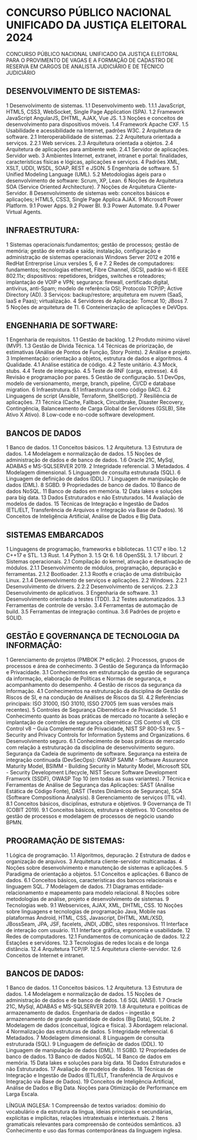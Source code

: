 # CONCURSO PÚBLICO NACIONAL UNIFICADO DA JUSTIÇA ELEITORAL 2024
CONCURSO PÚBLICO NACIONAL UNIFICADO DA JUSTIÇA ELEITORAL PARA O PROVIMENTO DE VAGAS E A FORMAÇÃO DE CADASTRO DE RESERVA EM CARGOS DE ANALISTA JUDICIÁRIO E DE TÉCNICO JUDICIÁRIO

## DESENVOLVIMENTO DE SISTEMAS:
1 Desenvolvimento de sistemas.
1.1 Desenvolvimento web.
1.1.1 JavaScript, HTML5, CSS3, WebSocket, Single Page Application (SPA).
1.2 Framework JavaScript AngularJS, DHTML, AJAX, Vue JS.
1.3 Noções e conceitos de desenvolvimento para dispositivos móveis.
1.4 Framework Apache CXF.
1.5 Usabilidade e acessibilidade na Internet, padrões W3C.
2 Arquitetura de software.
2.1 Interoperabilidade de sistemas.
2.2 Arquitetura orientada a serviços.
2.2.1 Web services.
2.3 Arquitetura orientada a objetos.
2.4 Arquitetura de aplicações para ambiente web.
2.4.1 Servidor de aplicações. Servidor web.
3 Ambientes Internet, extranet, intranet e portal: finalidades, características físicas e lógicas, aplicações e serviços.
4 Padrões XML, XSLT, UDDI, WSDL, SOAP, REST e JSON.
5 Engenharia de software.
5.1 Unified Modeling Language (UML).
5.2 Metodologias ágeis para o desenvolvimento de software: Scrum, XP, Lean.
6 Noções de Arquitetura SOA (Service Oriented Architecture).
7 Noções de Arquitetura Cliente-Servidor.
8 Desenvolvimento de sistemas web: conceitos básicos e aplicações; HTML5, CSS3, Single Page Applica AJAX.
9 Microsoft Power Platform.
9.1 Power Apps.
9.2 Power BI.
9.3 Power Automate.
9.4 Power Virtual Agents.

## INFRAESTRUTURA:
1 Sistemas operacionais:fundamentos; gestão de processos; gestão de memória; gestão de entrada e saída; instalação, configuração e administração de sistemas operacionais Windows Server 2012 e 2016 e RedHat Entrerprise Linux versões 5, 6 e 7. 
2 Redes de computadores: fundamentos; tecnologias ethernet, Fibre Channel, iSCSI, padrão wi-fi IEEE 802.11x; dispositivos: repetidores, bridges, switches e roteadores; implantação de VOIP e VPN; segurança: firewall, certificado digital, antivírus, anti-Spam; modelo de referência OSI; Protocolo TCP/IP; Active Directory (AD). 
3 Serviços: backup/restore; arquitetura em nuvem (SaaS, IaaS e Paas); virtualização. 
4 Servidores de Aplicação: Tomcat 10; JBoss 7. 
5 Noções de arquitetura de TI. 
6 Conteinerização de aplicações e DeVOps.

## ENGENHARIA DE SOFTWARE:
1 Engenharia de requisitos.
1.1 Gestão de backlog.
1.2 Produto mínimo viável (MVP).
1.3 Gestão de Dívida Técnica.
1.4 Técnicas de priorização, de estimativas (Análise de Pontos de Função, Story Points).
2 Análise e projeto.
3 Implementação: orientação a objetos, estrutura de dados e algoritmos.
4 Qualidade.
4.1 Análise estática de código.
4.2 Teste unitário.
4.3 Mock, stubs.
4.4 Teste de integração.
4.5 Teste de RNF (carga, estresse).
4.6 Revisão e programação por pares.
5 Gestão de configuração.
5.1 DevOps, modelo de versionamento, merge, branch, pipeline, CI/CD e database migration.
6 Infraestrutura.
6.1 Infraestrutura como código (IAC).
6.2 Linguagens de script (Ansible, Terraform, ShellScript).
7 Resiliência de aplicações.
7.1 Técnica (Cache, Fallback, Circuitbrake, Disaster Recovery, Contingência, Balanceamento de Carga Global de Servidores (GSLB), Site Ativo X Ativo).
8 Low-code e no-code software development.

## BANCOS DE DADOS
1 Banco de dados.
1.1 Conceitos básicos.
1.2 Arquitetura.
1.3 Estrutura de dados.
1.4 Modelagem e normalização de dados.
1.5 Noções de administração de dados e de banco de dados.
1.6 Oracle 21C, MySql, ADABAS e MS-SQLSERVER 2019. 
2 Integridade referencial. 
3 Metadados. 
4 Modelagem dimensional. 
5 Linguagem de consulta estruturada (SQL). 
6 Linguagem de definição de dados (DDL). 
7 Linguagem de manipulação de dados (DML). 
8 SGBD. 
9 Propriedades de banco de dados. 
10 Banco de dados NoSQL.
11 Banco de dados em memória.
12 Data lakes e soluções para big data.
13 Dados Estruturados e não Estruturados.
14 Avaliação de modelos de dados.
15 Técnicas de Integração e Ingestão de Dados (ETL/ELT, Transferência de Arquivos e Integração via Base de Dados).
16 Conceitos de Inteligência Artificial, Análise de Dados e Big Data.

## SISTEMAS EMBARCADOS
1 Linguagens de programação, frameworks e bibliotecas. 
1.1 C17 e libo. 
1.2 C++17 e STL. 
1.3 Rust. 
1.4 Python 3. 
1.5 Qt 6. 
1.6 OpenSSL 3. 
1.7 libcurl. 
2 Sistemas operacionais. 
2.1 Compilação do kernel, ativação e desativação de módulos. 
2.1.1 Desenvolvimento de módulos, programação, depuração e ferramentas. 
2.1.2 Bootloader. 
2.1.3 Rootfs e criação de uma distribuição Linux. 
2.1.4 Desenvolvimento de serviços e aplicações. 
2.2 Windows. 
2.2.1 Desenvolvimento de drivers.
2.2.2 Desenvolvimento de serviços. 
2.2.3 Desenvolvimento de aplicativos.
3 Engenharia de software. 
3.1 Desenvolvimento orientado a testes (TDD).
3.2 Testes automatizados. 
3.3 Ferramentas de controle de versão. 
3.4 Ferramentas de automação de build. 
3.5 Ferramentas de integração contínua. 
3.6 Padrões de projeto e SOLID.

## GESTÃO E GOVERNANÇA DE TECNOLOGIA DA INFORMAÇÃO:
1 Gerenciamento de projetos (PMBOK 7ª edição).
2 Processos, grupos de processos e área de conhecimento.
3 Gestão de Segurança da Informação e Privacidade.
3.1 Conhecimentos em estruturação da gestão de segurança da informação, elaboração de Políticas e Normas de segurança, e acompanhamento do desempenho.
4 Gestão de riscos da segurança da Informação.
4.1 Conhecimentos na estruturação da disciplina de Gestão de Riscos de SI, e na condução de Análises de Riscos da SI. 
4.2 Referências principais: ISO 31000, ISO 31010, ISSO 27005 (em suas versões mais recentes). 
5 Controles de Segurança Cibernética e de Privacidade. 
5.1 Conhecimento quanto às boas práticas de mercado no tocante à seleção e implantação de controles de segurança cibernética: CIS Control v8, CIS Control v8 – Guia Complementar de Privacidade, NIST SP 800-53 rev. 5 – Security and Privacy Controls for Information Systems and Organizations. 
6 Desenvolvimento seguro. 
6.1 Conhecimento de boas práticas de mercado com relação à estruturação da disciplina de desenvolvimento seguro. Segurança da Cadeia de suprimento de software. Segurança na esteira de integração continuada (DevSecOps): OWASP SAMM - Software Assurance Maturity Model, BSIMM - Building Security in Maturity Model, Microsoft SDL - Security Development Lifecycle, NIST Secure Software Development Framwork (SSDF), OWASP Top 10 (em todas as suas variantes). 
7 Técnica e Ferramentas de Análise de Segurança das Aplicações: SAST (Análise Estática de Código Fonte), DAST (Testes Dinâmicos de Segurança), SCA (Software Compositiona Analysis). 
8 Gerenciamento de serviços (ITIL v4). 
8.1 Conceitos básicos, disciplinas, estrutura e objetivos. 
9 Governança de TI (COBIT 2019). 
9.1 Conceitos básicos, estrutura e objetivos. 
10 Conceitos de gestão de processos e modelagem de processos de negócio usando BPMN.

## PROGRAMAÇÃO DE SISTEMAS:
1 Lógica de programação.
1.1 Algoritmos, depuração.
2 Estrutura de dados e organização de arquivos.
3 Arquitetura cliente-servidor multicamadas.
4 Noções sobre desenvolvimento e manutenção de sistemas e aplicações.
5 Paradigma de orientação a objetos.
5.1 Conceitos e aplicações.
6 Banco de dados.
6.1 Conceitos básicos, características dos bancos relacionais e linguagem SQL.
7 Modelagem de dados.
7.1 Diagramas entidade-relacionamento e mapeamento para modelo relacional.
8 Noções sobre metodologias de análise, projeto e desenvolvimento de sistemas.
9 Tecnologias web.
9.1 Webservices, AJAX, XML, DHTML, CSS.
10 Noções sobre linguagens e tecnologias de programação Java, Mobile nas plataformas Android, HTML, CSS, Javascript, DHTML, XML/XSD, JBossSeam, JPA, JSF, facelets, JNDI, JDBC, sites responsivos.
11 Interface de interação com usuário.
11.1 Interface gráfica, ergonomia e usabilidade.
12 Redes de computadores.
12.1 Fundamentos de comunicação de dados.
12.2 Estações e servidores.
12.3 Tecnologias de redes locais e de longa distância.
12.4 Arquitetura TCP/IP.
12.5 Arquitetura cliente-servidor.
12.6 Conceitos de Internet e intranet.

## BANCOS DE DADOS:
1 Banco de dados.
1.1 Conceitos básicos.
1.2 Arquitetura.
1.3 Estrutura de dados.
1.4 Modelagem e normalização de dados.
1.5 Noções de administração de dados e de banco de dados.
1.6 SQL (ANSI).
1.7 Oracle 21C, MySql, ADABAS e MS-SQLSERVER 2019.
1.8 Arquitetura e políticas de armazenamento de dados. Engenharia de dados – ingestão e armazenamento de grande quantidade de dados (Big Data), SQLite.
2 Modelagem de dados (conceitual, lógica e física).
3 Abordagem relacional.
4 Normalização das estruturas de dados.
5 Integridade referencial.
6 Metadados.
7 Modelagem dimensional.
8 Linguagem de consulta estruturada (SQL).
9 Linguagem de definição de dados (DDL).
10 Linguagem de manipulação de dados (DML).
11 SGBD.
12 Propriedades de banco de dados.
13 Banco de dados NoSQL.
14 Banco de dados em memória.
15 Data lakes e soluções para big data.
16 Dados Estruturados e não Estruturados.
17 Avaliação de modelos de dados.
18 Técnicas de Integração e Ingestão de Dados (ETL/ELT, Transferência de Arquivos e Integração via Base de Dados).
19 Conceitos de Inteligência Artificial, Análise de Dados e Big Data. Noções para Otimização de Performance em Larga Escala.

LÍNGUA INGLESA:
1 Compreensão de textos variados: domínio do vocabulário e da estrutura da língua, ideias principais e secundárias, explícitas e implícitas, relações intratextuais e intertextuais.
2 Itens gramaticais relevantes para compreensão de conteúdos semânticos.
a3 Conhecimento e uso das formas contemporâneas da linguagem inglesa.